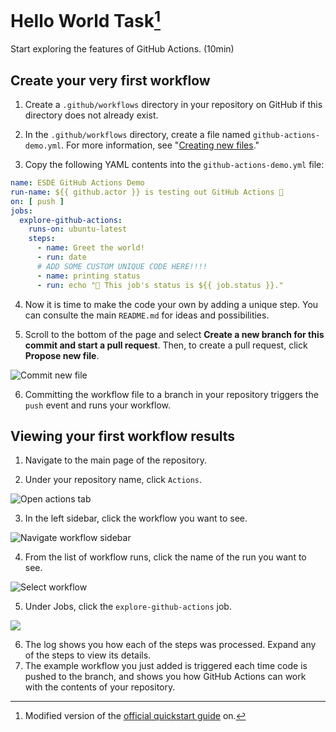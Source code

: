 # Hello World Task[^source]

Start exploring the features of GitHub Actions. (10min)

## Create your very first workflow

1. Create a `.github/workflows` directory in your repository on GitHub if this directory does not already exist.

2. In the `.github/workflows` directory, create a file named `github-actions-demo.yml`. For more information, see "[Creating new files](https://docs.github.com/en/repositories/working-with-files/managing-files/creating-new-files)."

3. Copy the following YAML contents into the `github-actions-demo.yml` file:

```yml
name: ESDE GitHub Actions Demo
run-name: ${{ github.actor }} is testing out GitHub Actions 🚀
on: [ push ]
jobs:
  explore-github-actions:
    runs-on: ubuntu-latest
    steps:
      - name: Greet the world!
      - run: date
      # ADD SOME CUSTOM UNIQUE CODE HERE!!!!
      - name: printing status
      - run: echo "🍏 This job's status is ${{ job.status }}."
```

4. Now it is time to make the code your own by adding a unique step. You can consulte the main `README.md` for ideas and possibilities.

5. Scroll to the bottom of the page and select **Create a new branch for this commit and start a pull request**. Then, to create a pull request, click **Propose new file**.

![Commit new file](https://docs.github.com/assets/cb-67235/images/help/repository/actions-quickstart-commit-new-file.png)

6. Committing the workflow file to a branch in your repository triggers the `push` event and runs your workflow.

## Viewing your first workflow results

1. Navigate to the main page of the repository.

2. Under your repository name, click `Actions`.

![Open actions tab](https://docs.github.com/assets/cb-13492/images/help/repository/actions-tab.png)

3. In the left sidebar, click the workflow you want to see.

![Navigate workflow sidebar](https://docs.github.com/assets/cb-55861/images/help/repository/actions-quickstart-workflow-sidebar.png)

4. From the list of workflow runs, click the name of the run you want to see.

![Select workflow](https://docs.github.com/assets/cb-57054/images/help/repository/actions-quickstart-run-name.png)

5. Under Jobs, click the `explore-github-actions` job.

![](https://docs.github.com/assets/cb-46973/images/help/repository/actions-quickstart-job.png)

6. The log shows you how each of the steps was processed. Expand any of the steps to view its details.
7. The example workflow you just added is triggered each time code is pushed to the branch, and shows you how GitHub Actions can work with the contents of your repository.

[^source]: Modified version of the [official quickstart guide](https://docs.github.com/en/actions/quickstart) on.